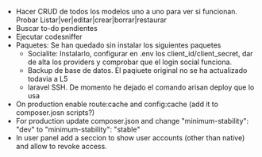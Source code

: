 - Hacer CRUD de todos los modelos uno a uno para ver si funcionan. Probar Listar|ver|editar|crear|borrar|restaurar
- Buscar to-do pendientes
- Ejecutar codesniffer
- Paquetes: Se han quedado sin instalar los siguientes paquetes
	- Socialite: Instalarlo, configurar en .env los client_id/client_secret, dar de alta los providers y comprobar que el login social funciona.
	- Backup de base de datos. El paqiuete original no se ha actualizado todavia a L5
	- laravel SSH. De momento he dejado el comando arisan deploy que lo usa
- On production enable route:cache and config:cache (add it to composer.josn scripts?)
- For production update composer.json and change "minimum-stability": "dev" to "minimum-stability": "stable"
- In user panel add a seccion to show user accounts (other than native) and allow to revoke access.


